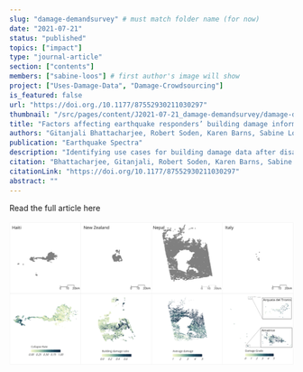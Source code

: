 ```yaml
---
slug: "damage-demandsurvey" # must match folder name (for now)
date: "2021-07-21"
status: "published"
topics: ["impact"]
type: "journal-article"
section: ["contents"]
members: ["sabine-loos"] # first author's image will show
project: ["Uses-Damage-Data", "Damage-Crowdsourcing"]
is_featured: false
url: "https://doi.org./10.1177/87552930211030297"
thumbnail: "/src/pages/content/J2021-07-21_damage-demandsurvey/damage-demandsurvey.png"
title: "Factors affecting earthquake responders’ building damage information needs and use"
authors: "Gitanjali Bhattacharjee, Robert Soden, Karen Barns, Sabine Loos, and David Lallemant"
publication: "Earthquake Spectra"
description: "Identifying use cases for building damage data after disasters."
citation: "Bhattacharjee, Gitanjali, Robert Soden, Karen Barns, Sabine Loos, and David Lallemant. “Factors Affecting Earthquake Responders’ Building Damage Information Needs and Use.” Earthquake Spectra 38, no. 1 (July 27, 2021): 56–80."
citationLink: "https://doi.org/10.1177/87552930211030297"
abstract: ""
---
```

<Link is-button doOpenInNewTab to="https://drive.google.com/file/d/16Q01aXhOyfTMlF3jYCcOM4e97AnhXF9f/view"> Read the full article here </Link>

<br/>
<br/>

<div class="hero-wrapper">
    <!-- Not totally sure why the public paths are failing the build rn. Todo. -->
    <img src="./fig1-casestudies.png" :style="{maxWidth: '900px', margin: '0 auto'}"/>
</div>

